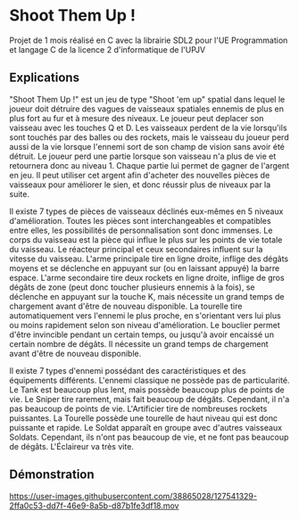 # Shoot Them Up !

Projet de 1 mois réalisé en C avec la librairie SDL2 pour l'UE Programmation et langage C de la licence 2 d'informatique de l'UPJV

## Explications

"Shoot Them Up !" est un jeu de type "Shoot 'em up" spatial dans lequel le joueur doit détruire des vagues de vaisseaux spatiales ennemis de plus en plus fort au fur et à mesure des niveaux.
Le joueur peut deplacer son vaisseau avec les touches Q et D.
Les vaisseaux perdent de la vie lorsqu'ils sont touchés par des balles ou des rockets, mais le vaisseau du joueur perd aussi de la vie lorsque l'ennemi sort de son champ de vision sans avoir été détruit.
Le joueur perd une partie lorsque son vaisseau n'a plus de vie et retournera donc au niveau 1.
Chaque partie lui permet de gagner de l'argent en jeu. Il peut utiliser cet argent afin d'acheter des nouvelles pièces de vaisseaux pour améliorer le sien, et donc réussir plus de niveaux par la suite.

Il existe 7 types de pièces de vaisseaux déclinés eux-mêmes en 5 niveaux d'amélioration. Toutes les pièces sont interchangeables et compatibles entre elles, les possibilités de personnalisation sont donc immenses.
Le corps du vaisseau est la pièce qui influe le plus sur les points de vie totale du vaisseau.
Le réacteur principal et ceux secondaires influent sur la vitesse du vaisseau.
L'arme principale tire en ligne droite, inflige des dégâts moyens et se déclenche en appuyant sur (ou en laissant appuyé) la barre espace.
L'arme secondaire tire deux rockets en ligne droite, inflige de gros dégâts de zone (peut donc toucher plusieurs ennemis à la fois), se déclenche en appuyant sur la touche K, mais nécessite un grand temps de chargement avant d'être de nouveau disponible.
La tourelle tire automatiquement vers l'ennemi le plus proche, en s'orientant vers lui plus ou moins rapidement selon son niveau d'amélioration.
Le bouclier permet d'être invincible pendant un certain temps, ou jusqu'à avoir encaissé un certain nombre de dégâts. Il nécessite un grand temps de chargement avant d'être de nouveau disponible.

Il existe 7 types d'ennemi possédant des caractéristiques et des équipements différents.
L'ennemi classique ne possède pas de particularité.
Le Tank est beaucoup plus lent, mais possède beaucoup plus de points de vie.
Le Sniper tire rarement, mais fait beaucoup de dégâts. Cependant, il n'a pas beaucoup de points de vie. 
L'Artificier tire de nombreuses rockets puissantes.
La Tourelle possède une tourelle de haut niveau qui est donc puissante et rapide.
Le Soldat apparaît en groupe avec d'autres vaisseaux Soldats. Cependant, ils n'ont pas beaucoup de vie, et ne font pas beaucoup de dégâts.
L'Éclaireur va très vite.

## Démonstration

https://user-images.githubusercontent.com/38865028/127541329-2ffa0c53-dd7f-46e9-8a5b-d87b1fe3df18.mov
